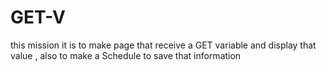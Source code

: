 # GET-V
this mission it is to make page that receive a GET variable and display that value , also to make a Schedule to save that information  

